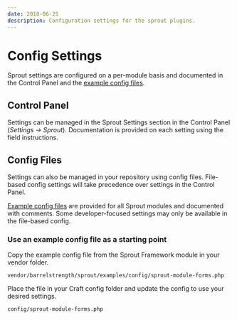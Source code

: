 ```yaml
---
date: 2018-06-25
description: Configuration settings for the sprout plugins.
---
```


# Config Settings

Sprout settings are configured on a per-module basis and documented in the Control Panel and the [example config files](https://github.com/barrelstrength/craft-sprout/tree/v4/examples/config).


## Control Panel

Settings can be managed in the Sprout Settings section in the Control Panel (_Settings -> Sprout_). Documentation is provided on each setting using the field instructions. 

## Config Files

Settings can also be managed in your repository using config files. File-based config settings will take precedence over settings in the Control Panel.

[Example config files](https://github.com/barrelstrength/craft-sprout/tree/v4/examples/config) are provided for all Sprout modules and documented with comments. Some developer-focused settings may only be available in the file-based config.

### Use an example config file as a starting point

Copy the example config file from the Sprout Framework module in your vendor folder.

```
vendor/barrelstrength/sprout/examples/config/sprout-module-forms.php
```

Place the file in your Craft config folder and update the config to use your desired settings.

```
config/sprout-module-forms.php
```


